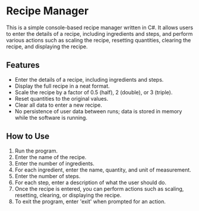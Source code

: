# Recipe Manager

This is a simple console-based recipe manager written in C#. It allows users to enter the details of a recipe, including ingredients and steps, and perform various actions such as scaling the recipe, resetting quantities, clearing the recipe, and displaying the recipe.
## Features

- Enter the details of a recipe, including ingredients and steps.
- Display the full recipe in a neat format.
- Scale the recipe by a factor of 0.5 (half), 2 (double), or 3 (triple).
- Reset quantities to the original values.
- Clear all data to enter a new recipe.
- No persistence of user data between runs; data is stored in memory while the software is running.
## How to Use

1. Run the program.
2. Enter the name of the recipe.
3. Enter the number of ingredients.
4. For each ingredient, enter the name, quantity, and unit of measurement.
5. Enter the number of steps.
6. For each step, enter a description of what the user should do.
7. Once the recipe is entered, you can perform actions such as scaling, resetting, clearing, or displaying the recipe.
8. To exit the program, enter 'exit' when prompted for an action.
